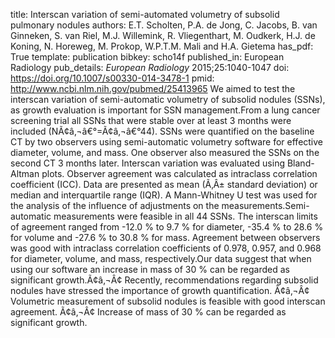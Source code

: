 title: Interscan variation of semi-automated volumetry of subsolid pulmonary nodules
authors: E.T. Scholten, P.A. de Jong, C. Jacobs, B. van Ginneken, S. van Riel, M.J. Willemink, R. Vliegenthart, M. Oudkerk, H.J. de Koning, N. Horeweg, M. Prokop, W.P.T.M. Mali and H.A. Gietema
has_pdf: True
template: publication
bibkey: scho14f
published_in: European Radiology
pub_details: <i>European Radiology</i> 2015;25:1040-1047
doi: https://doi.org/10.1007/s00330-014-3478-1
pmid: http://www.ncbi.nlm.nih.gov/pubmed/25413965
We aimed to test the interscan variation of semi-automatic volumetry of subsolid nodules (SSNs), as growth evaluation is important for SSN management.From a lung cancer screening trial all SSNs that were stable over at least 3 months were included (NÃ¢â‚¬â€°=Ã¢â‚¬â€°44). SSNs were quantified on the baseline CT by two observers using semi-automatic volumetry software for effective diameter, volume, and mass. One observer also measured the SSNs on the second CT 3 months later. Interscan variation was evaluated using Bland-Altman plots. Observer agreement was calculated as intraclass correlation coefficient (ICC). Data are presented as mean (Ã‚Â± standard deviation) or median and interquartile range (IQR). A Mann-Whitney U test was used for the analysis of the influence of adjustments on the measurements.Semi-automatic measurements were feasible in all 44 SSNs. The interscan limits of agreement ranged from -12.0 \% to 9.7 \% for diameter, -35.4 \% to 28.6 \% for volume and -27.6 \% to 30.8 \% for mass. Agreement between observers was good with intraclass correlation coefficients of 0.978, 0.957, and 0.968 for diameter, volume, and mass, respectively.Our data suggest that when using our software an increase in mass of 30 \% can be regarded as significant growth.Ã¢â‚¬Â¢ Recently, recommendations regarding subsolid nodules have stressed the importance of growth quantification. Ã¢â‚¬Â¢ Volumetric measurement of subsolid nodules is feasible with good interscan agreement. Ã¢â‚¬Â¢ Increase of mass of 30 \% can be regarded as significant growth.

